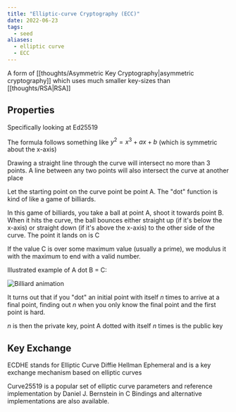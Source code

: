 ```yaml
---
title: "Elliptic-curve Cryptography (ECC)"
date: 2022-06-23
tags:
  - seed
aliases:
  - elliptic curve
  - ECC
---
```


A form of [[thoughts/Asymmetric Key Cryptography|asymmetric cryptography]] which uses much smaller key-sizes than [[thoughts/RSA|RSA]]

## Properties

Specifically looking at Ed25519

The formula follows something like $y^2 = x^3 + ax + b$ (which is symmetric about the x-axis)

Drawing a straight line through the curve will intersect no more than 3 points. A line between any two points will also intersect the curve at another place

Let the starting point on the curve point be point A. The "dot" function is kind of like a game of billiards.

In this game of billiards, you take a ball at point A, shoot it towards point B. When it hits the curve, the ball bounces either straight up (if it's below the x-axis) or straight down (if it's above the x-axis) to the other side of the curve. The point it lands on is C

If the value C is over some maximum value (usually a prime), we modulus it with the maximum to end with a valid number.

Illustrated example of A dot B = C:

![Billiard animation](https://blog.cloudflare.com/content/images/image02.gif)

It turns out that if you "dot" an initial point with itself $n$ times to arrive at a final point, finding out $n$ when you only know the final point and the first point is hard.

$n$ is then the private key, point A dotted with itself $n$ times is the public key

## Key Exchange

ECDHE stands for Elliptic Curve Diffie Hellman Ephemeral and is a key exchange mechanism based on elliptic curves

Curve25519 is a popular set of elliptic curve parameters and reference implementation by Daniel J. Bernstein in C Bindings and alternative implementations are also available.
